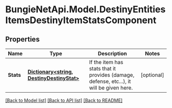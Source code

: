 # BungieNetApi.Model.DestinyEntitiesItemsDestinyItemStatsComponent
## Properties

Name | Type | Description | Notes
------------ | ------------- | ------------- | -------------
**Stats** | [**Dictionary<string, DestinyDestinyStat>**](DestinyDestinyStat.md) | If the item has stats that it provides (damage, defense, etc...), it will be given here. | [optional] 

[[Back to Model list]](../README.md#documentation-for-models) [[Back to API list]](../README.md#documentation-for-api-endpoints) [[Back to README]](../README.md)

